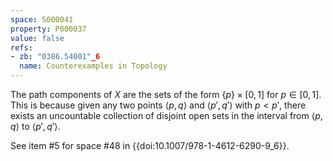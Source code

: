 ```yaml
---
space: S000041
property: P000037
value: false
refs:
- zb: "0386.54001"_6
  name: Counterexamples in Topology
---
```


The path components of $X$ are the sets of the form $\{p\}\times [0,1]$ for $p\in [0,1]$.  This is because given any two points $\left<p,q\right>$ and $\left<p', q'\right>$ with $p < p'$, there exists an uncountable collection of disjoint open sets in the interval from $\left<p,q\right>$ to $\left<p', q'\right>$.

See item #5 for space #48 in {{doi:10.1007/978-1-4612-6290-9_6}}.
